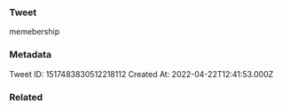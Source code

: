 ### Tweet
memebership

### Metadata
Tweet ID: 1517483830512218112
Created At: 2022-04-22T12:41:53.000Z

### Related

